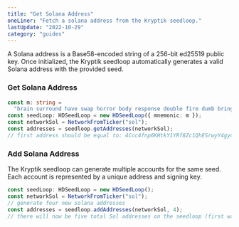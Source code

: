 ```yaml
---
title: "Get Solana Address"
oneLiner: "Fetch a solana address from the Kryptik seedloop."
lastUpdate: "2022-10-29"
category: "guides"
---
```


A Solana address is a Base58-encoded string of a 256-bit ed25519 public key. Once initialized, the Kryptik seedloop automatically generates a valid Solana address with the provided seed.

### Get Solana Address

```typescript
const m: string =
  "brain surround have swap horror body response double fire dumb bring hazard";
const seedLoop: HDSeedLoop = new HDSeedLoop({ mnemonic: m });
const networkSol = NetworkFromTicker("sol");
const addresses = seedloop.getAddresses(networkSol);
// first address should be equal to: 4Ccc4fnp6KHtkY1YRf8Zc1QhESrwyY4gydiutFtmQ8Bh
```

### Add Solana Address

The Kryptik seedloop can generate multiple accounts for the same seed. Each account is represented by a unique address and signing key.

```typescript
const seedLoop: HDSeedLoop = new HDSeedLoop();
const networkSol = NetworkFromTicker("sol");
// generate four new solana addresses
const addresses = seedloop.addAddresses(networkSol, 4);
// there will now be five total Sol addresses on the seedloop (first was autogenerated)
```
